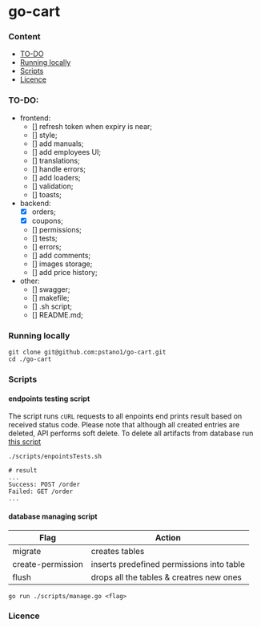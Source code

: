 # go-cart

### Content

- [TO-DO](#to-do)
- [Running locally](#running-locally)
- [Scripts](#scripts)
- [Licence](#licence)

### TO-DO:

- frontend:
  - [] refresh token when expiry is near;
  - [] style;
  - [] add manuals;
  - [] add employees UI;
  - [] translations;
  - [] handle errors;
  - [] add loaders;
  - [] validation;
  - [] toasts;
- backend:
  - [x] orders;
  - [x] coupons;
  - [] permissions;
  - [] tests;
  - [] errors;
  - [] add comments;
  - [] images storage;
  - [] add price history;
- other:
  - [] swagger;
  - [] makefile;
  - [] .sh script;
  - [] README.md;

### Running locally

```console
git clone git@github.com:pstano1/go-cart.git
cd ./go-cart
```

### Scripts

#### endpoints testing script

The script runs `cURL` requests to all enpoints end prints result based on received status code. Please note that although all created entries are deleted, API performs soft delete. To delete all artifacts from database run [this script](#database-managing-script)

```console
./scripts/enpointsTests.sh

# result
...
Success: POST /order
Failed: GET /order
...
```

#### database managing script

|Flag|Action|
|----|------|
|migrate|creates tables|
|create-permission|inserts predefined permissions into table|
|flush|drops all the tables & creatres new ones|

```console
go run ./scripts/manage.go <flag>
```

### Licence
